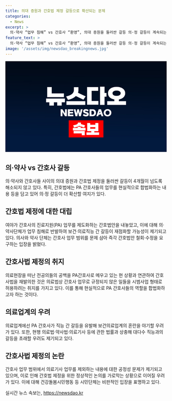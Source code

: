 ```yaml
---
title: 의대 증원과 간호법 제정 갈등으로 확산되는 문제
categories:
  - News
excerpt: >
  의·약사 “업무 침해” vs 간호사 “환영”, 의대 증원을 둘러싼 갈등 의·정 갈등이 계속되는 가운데, 간호법 제정을 둘러싼 의·약사와 간호사 간 이견이 확산할 조짐이다. 의료계에 따르면 여야는 간호사의 진료지원(PA) 업무를 제도화하는 간호법안을 발의했고, 의·약사단체는 업무 범위 문제를 제기하며 반발하고 있다. PA간호사들의 활동을 합법화하려는 의도와 각 직능의 고유업무 침해 우려가 대립하면서 의·약사와 간호사 간 갈등이 예상된다.
feature_text: >
  의·약사 “업무 침해” vs 간호사 “환영”, 의대 증원을 둘러싼 갈등 의·정 갈등이 계속되는 가운데, 간호법 제정을 둘러싼 의·약사와 간호사 간 이견이 확산할 조짐이다. 의료계에 따르면 여야는 간호사의 진료지원(PA) 업무를 제도화하는 간호법안을 발의했고, 의·약사단체는 업무 범위 문제를 제기하며 반발하고 있다. PA간호사들의 활동을 합법화하려는 의도와 각 직능의 고유업무 침해 우려가 대립하면서 의·약사와 간호사 간 갈등이 예상된다.
image: '/assets/img/newsdao_breakingnews.jpg'
---
```


<p><img src="/assets/img/newsdao_breakingnews.jpg" alt="koreaapp 속보" /></p>

<h2 data-ke-size="size26">의·약사 vs 간호사 갈등</h2>

<p data-ke-size="size16">의·약사와 간호사들 사이의 의대 증원과 간호법 제정을 둘러싼 갈등이 4개월이 넘도록 해소되지 않고 있다. 특히, 간호법에는 PA 간호사들의 업무를 현실적으로 합법화하는 내용 등을 담고 있어 의·정 갈등이 더 확산할 여지가 있다.</p>

<h2 data-ke-size="size26">간호법 제정에 대한 대립</h2>

<p data-ke-size="size16">여야가 간호사의 진료지원(PA) 업무를 제도화하는 간호법안을 내놓았고, 이에 대해 의·약사단체가 업무 침해로 반발하여 보건·의료직능 간 갈등이 재점화할 가능성이 제기되고 있다. 의사와 약사 단체는 간호사 업무 범위를 문제 삼아 즉각 간호법안 철회·수정을 요구하는 입장을 밝혔다.</p>

<h2 data-ke-size="size26">간호사법 제정의 취지</h2>

<p data-ke-size="size16">의료현장을 떠난 전공의들의 공백을 PA간호사로 메우고 있는 현 상황과 연관하여 간호사법을 재발의한 것은 의료법상 간호사 업무로 규정되지 않은 일들을 시범사업 형태로 허용하려는 취지를 가지고 있다. 이를 통해 현실적으로 PA 간호사들의 역할을 합법화하고자 하는 것이다.</p>

<h2 data-ke-size="size26">의료업계의 우려</h2>

<p data-ke-size="size16">의료업계에선 PA 간호사가 직능 간 갈등을 유발해 보건의료업계의 혼란을 야기할 우려가 있다. 또한, 현행 의료법·약사법·의료기사 등에 관한 법률과 상충해 대다수 직능과의 갈등을 초래할 우려도 제기되고 있다.</p>

<h2 data-ke-size="size26">간호사법 제정의 논란</h2>

<p data-ke-size="size16">간호사 업무 범위에서 의료기사 업무를 제외하는 내용에 대한 공정성 문제가 제기되고 있으며, 이로 인해 간호법 제정을 위한 정상적인 논의를 가로막는 상황으로 이어질 우려가 있다. 이에 대해 건강돌봄시민행동 등 시민단체는 비판적인 입장을 표명하고 있다.</p>
실시간 뉴스 속보는, <a href="https://newsdao.kr" rel="dofollow">https://newsdao.kr</a>


